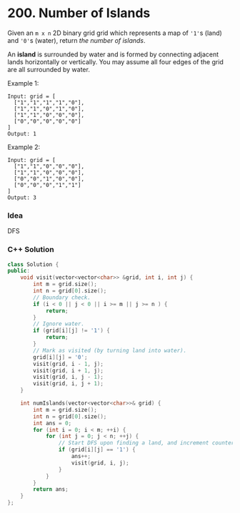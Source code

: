# 200. Number of Islands

Given an `m x n` 2D binary grid grid which represents a map of `'1'`s (land) and `'0'`s (water), return *the number of islands*.

An **island** is surrounded by water and is formed by connecting adjacent lands horizontally or vertically. You may assume all four edges of the grid are all surrounded by water.

Example 1:

```
Input: grid = [
  ["1","1","1","1","0"],
  ["1","1","0","1","0"],
  ["1","1","0","0","0"],
  ["0","0","0","0","0"]
]
Output: 1
```

Example 2:

```
Input: grid = [
  ["1","1","0","0","0"],
  ["1","1","0","0","0"],
  ["0","0","1","0","0"],
  ["0","0","0","1","1"]
]
Output: 3
```

### Idea

DFS

### C++ Solution
```cpp
class Solution {
public:
    void visit(vector<vector<char>> &grid, int i, int j) {
        int m = grid.size();
        int n = grid[0].size();
        // Boundary check.
        if (i < 0 || j < 0 || i >= m || j >= n ) {
            return;
        }
        // Ignore water.
        if (grid[i][j] != '1') {
            return;
        }
        // Mark as visited (by turning land into water).
        grid[i][j] = '0';
        visit(grid, i - 1, j);
        visit(grid, i + 1, j);
        visit(grid, i, j - 1);
        visit(grid, i, j + 1);
    }

    int numIslands(vector<vector<char>>& grid) {
        int m = grid.size();
        int n = grid[0].size();
        int ans = 0;
        for (int i = 0; i < m; ++i) {
            for (int j = 0; j < n; ++j) {
                // Start DFS upon finding a land, and increment counter
                if (grid[i][j] == '1') {
                    ans++;
                    visit(grid, i, j);
                }
            }
        }
        return ans;
    }
};

```